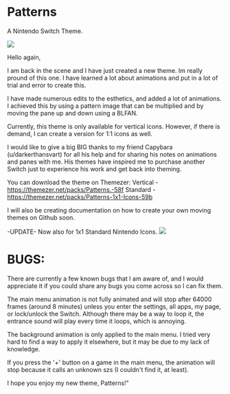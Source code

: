 # Patterns
A Nintendo Switch Theme.

![](https://github.com/zzzribas/Patterns/blob/main/Vertical/github.gif)

Hello again,

I am back in the scene and I have just created a new theme. Im really pround of this one.
I have learned a lot about animations and put in a lot of trial and error to create this.

I have made numerous edits to the esthetics, and added a lot of animations. I achieved this by using a pattern image that can be multiplied and by moving the pane up and down using a BLFAN.

Currently, this theme is only available for vertical icons. However, if there is demand, I can create a version for 1:1 icons as well.

I would like to give a big BIG thanks to my friend Capybara (u/darkerthansvart) for all his help and for sharing his notes on animations and panes with me. His themes have inspired me to purchase another Switch just to experience his work and get back into theming.

You can download the theme on Themezer:
Vertical - https://themezer.net/packs/Patterns.-58f
Standard - https://themezer.net/packs/Patterns-1x1-Icons-59b

I will also be creating documentation on how to create your own moving themes on Github soon.

-UPDATE-
Now also for 1x1 Standard Nintendo Icons.
![](https://github.com/zzzribas/Patterns/blob/main/1x1/github1x1.gif)

# BUGS:

There are currently a few known bugs that I am aware of, and I would appreciate it if you could share any bugs you come across so I can fix them.

The main menu animation is not fully animated and will stop after 64000 frames (around 8 minutes) unless you enter the settings, all apps, my page, or lock/unlock the Switch. Although there may be a way to loop it, the entrance sound will play every time it loops, which is annoying.

The background animation is only applied to the main menu. I tried very hard to find a way to apply it elsewhere, but it may be due to my lack of knowledge.

If you press the '+' button on a game in the main menu, the animation will stop because it calls an unknown szs (I couldn't find it, at least).

I hope you enjoy my new theme, Patterns!"
 
